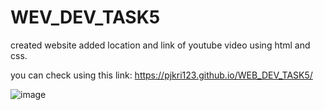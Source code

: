 # WEV_DEV_TASK5

created website added location and link of youtube video using html and css.

you can check using this link: https://pjkri123.github.io/WEB_DEV_TASK5/

![image](https://github.com/pjkri123/WEB_DEV_TASK5/assets/59861081/085b501a-da97-4f63-81b9-09f8de913e11)
